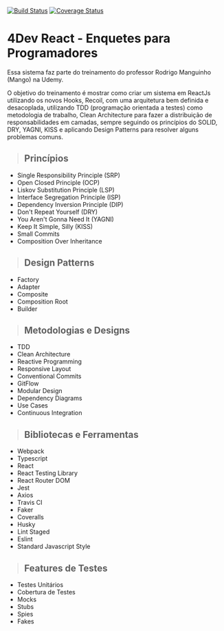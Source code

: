 [![Build Status](https://travis-ci.com/BrunoSantiG/clean-react.svg?branch=main)](https://travis-ci.com/BrunoSantiG/clean-react)
[![Coverage Status](https://coveralls.io/repos/github/BrunoSantiG/clean-react/badge.svg?branch=main)](https://coveralls.io/github/BrunoSantiG/clean-react?branch=main)

# **4Dev React - Enquetes para Programadores**

Essa sistema faz parte do treinamento do professor Rodrigo Manguinho (Mango) na Udemy.

O objetivo do treinamento é mostrar como criar um sistema em ReactJs utilizando os novos Hooks, Recoil, com uma arquitetura bem definida e desacoplada, utilizando TDD (programação orientada a testes) como metodologia de trabalho, Clean Architecture para fazer a distribuição de responsabilidades em camadas, sempre seguindo os princípios do SOLID, DRY, YAGNI, KISS e aplicando Design Patterns para resolver alguns problemas comuns.

> ## Princípios

* Single Responsibility Principle (SRP)
* Open Closed Principle (OCP)
* Liskov Substitution Principle (LSP)
* Interface Segregation Principle (ISP)
* Dependency Inversion Principle (DIP)
* Don't Repeat Yourself (DRY)
* You Aren't Gonna Need It (YAGNI)
* Keep It Simple, Silly (KISS)
* Small Commits
* Composition Over Inheritance

> ## Design Patterns

* Factory
* Adapter
* Composite
* Composition Root
* Builder

> ## Metodologias e Designs

* TDD
* Clean Architecture
* Reactive Programming
* Responsive Layout
* Conventional Commits
* GitFlow
* Modular Design
* Dependency Diagrams
* Use Cases
* Continuous Integration

> ## Bibliotecas e Ferramentas

* Webpack
* Typescript
* React
* React Testing Library
* React Router DOM
* Jest
* Axios
* Travis CI
* Faker
* Coveralls
* Husky
* Lint Staged
* Eslint
* Standard Javascript Style

> ## Features de Testes

* Testes Unitários
* Cobertura de Testes
* Mocks
* Stubs
* Spies
* Fakes